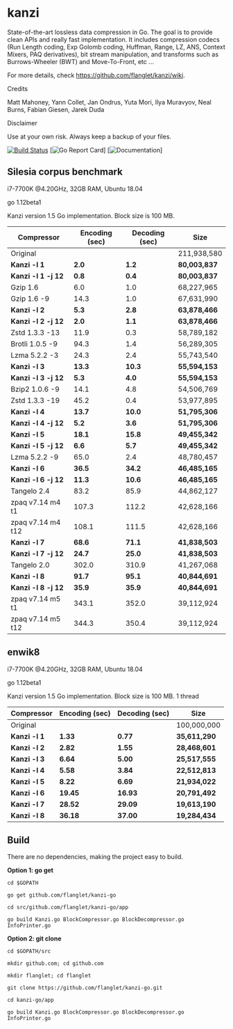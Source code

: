 kanzi
=====


State-of-the-art lossless data compression in Go.
The goal is to provide clean APIs and really fast implementation.
It includes compression codecs (Run Length coding, Exp Golomb coding, Huffman, Range, LZ, ANS, Context Mixers, PAQ derivatives), bit stream manipulation, and transforms such as Burrows-Wheeler (BWT) and Move-To-Front, etc ...



For more details, check https://github.com/flanglet/kanzi/wiki.

Credits

Matt Mahoney,
Yann Collet,
Jan Ondrus,
Yuta Mori,
Ilya Muravyov,
Neal Burns,
Fabian Giesen,
Jarek Duda

Disclaimer

Use at your own risk. Always keep a backup of your files.


[![Build Status](https://travis-ci.org/flanglet/kanzi-go.svg?branch=master)](https://travis-ci.org/flanglet/kanzi-go)
[![Go Report Card](https://goreportcard.com/badge/github.com/flanglet/kanzi-go)]
[![Documentation](https://godoc.org/github.com/flanglet/kanzi-go?status.svg)]


Silesia corpus benchmark
-------------------------

i7-7700K @4.20GHz, 32GB RAM, Ubuntu 18.04

go 1.12beta1

Kanzi version 1.5 Go implementation. Block size is 100 MB. 


|        Compressor           | Encoding (sec)  | Decoding (sec)  |    Size          |
|-----------------------------|-----------------|-----------------|------------------|
|Original     	              |                 |                 |   211,938,580    |	
|**Kanzi -l 1**               |  	   **2.0** 	  |     **1.2**     |  **80,003,837**  |
|**Kanzi -l 1 -j 12**         |  	   **0.8** 	  |     **0.4**     |  **80,003,837**  |
|Gzip 1.6	                    |        6.0      |       1.0       |    68,227,965    |        
|Gzip 1.6	-9                  |       14.3      |       1.0       |    67,631,990    |        
|**Kanzi -l 2**               |	     **5.3**	  |     **2.8**     |  **63,878,466**  |
|**Kanzi -l 2 -j 12**         |	     **2.0**	  |     **1.1**     |  **63,878,466**  |
|Zstd 1.3.3 -13               |	      11.9      |       0.3       |    58,789,182    |
|Brotli 1.0.5 -9              |       94.3      |       1.4       |    56,289,305    |
|Lzma 5.2.2 -3	              |       24.3	    |       2.4       |    55,743,540    |
|**Kanzi -l 3**               |	    **13.3**	  |    **10.3**     |  **55,594,153**  |
|**Kanzi -l 3 -j 12**         |	     **5.3**	  |     **4.0**     |  **55,594,153**  |
|Bzip2 1.0.6 -9	              |       14.1      |       4.8       |    54,506,769	   |
|Zstd 1.3.3 -19	              |       45.2      |       0.4       |    53,977,895    |
|**Kanzi -l 4**               |	    **13.7**	  |    **10.0**     |  **51,795,306**  |
|**Kanzi -l 4 -j 12**         |      **5.2**    |     **3.6**     |  **51,795,306**  |
|**Kanzi -l 5**	              |     **18.1**    |    **15.8**     |  **49,455,342**  |
|**Kanzi -l 5 -j 12**         |      **6.6**    |     **5.7**     |  **49,455,342**  |
|Lzma 5.2.2 -9                |       65.0	    |       2.4       |    48,780,457    |
|**Kanzi -l 6**               |     **36.5**	  |    **34.2**     |  **46,485,165**  |
|**Kanzi -l 6 -j 12**         |     **11.3**	  |    **10.6**     |  **46,485,165**  |
|Tangelo 2.4	                |       83.2      |      85.9       |    44,862,127    |
|zpaq v7.14 m4 t1             |      107.3	    |     112.2       |    42,628,166    |
|zpaq v7.14 m4 t12            |      108.1	    |     111.5       |    42,628,166    |
|**Kanzi -l 7**               |     **68.6**	  |    **71.1**     |  **41,838,503**  |
|**Kanzi -l 7 -j 12**         |     **24.7**	  |    **25.0**     |  **41,838,503**  |
|Tangelo 2.0	                |      302.0    	|     310.9       |    41,267,068    |
|**Kanzi -l 8**               |     **91.7**	  |    **95.1**     |  **40,844,691**  |
|**Kanzi -l 8 -j 12**         |     **35.9**	  |    **35.9**     |  **40,844,691**  |
|zpaq v7.14 m5 t1             |	     343.1	    |     352.0       |    39,112,924    |
|zpaq v7.14 m5 t12            |	     344.3	    |     350.4       |    39,112,924    |


enwik8
-------

i7-7700K @4.20GHz, 32GB RAM, Ubuntu 18.04

go 1.12beta1

Kanzi version 1.5 Go implementation. Block size is 100 MB. 1 thread


|        Compressor           | Encoding (sec)  | Decoding (sec)  |    Size          |
|-----------------------------|-----------------|-----------------|------------------|
|Original     	              |                 |                 |   100,000,000    |	
|**Kanzi -l 1**               |  	  **1.33** 	  |    **0.77**     |  **35,611,290**  |
|**Kanzi -l 2**               |     **2.82**    |    **1.55**     |  **28,468,601**  |        
|**Kanzi -l 3**               |	    **6.64**    |    **5.00**     |  **25,517,555**  |
|**Kanzi -l 4**               |	    **5.58**	  |    **3.84**     |  **22,512,813**  |
|**Kanzi -l 5**               |	    **8.22**	  |    **6.69**     |  **21,934,022**  |
|**Kanzi -l 6**               |	   **19.45**	  |   **16.93**     |  **20,791,492**  |
|**Kanzi -l 7**               |	   **28.52**	  |   **29.09**     |  **19,613,190**  |
|**Kanzi -l 8**               |	   **36.18**	  |   **37.00**     |  **19,284,434**  |


Build
-----

There are no dependencies, making the project easy to build.

**Option 1: go get** 

~~~
cd $GOPATH

go get github.com/flanglet/kanzi-go

cd src/github.com/flanglet/kanzi-go/app

go build Kanzi.go BlockCompressor.go BlockDecompressor.go InfoPrinter.go
~~~



**Option 2: git clone** 

~~~
cd $GOPATH/src

mkdir github.com; cd github.com

mkdir flanglet; cd flanglet

git clone https://github.com/flanglet/kanzi-go.git

cd kanzi-go/app

go build Kanzi.go BlockCompressor.go BlockDecompressor.go InfoPrinter.go
~~~
